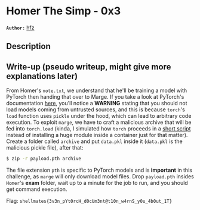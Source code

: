 # Homer The Simp - 0x3

**`Author:`** [hfz](https://hfz1337.github.io)

## Description


## Write-up (pseudo writeup, might give more explanations later)

From Homer's `note.txt`, we understand that he'll be training a model with PyTorch then handing that over to Marge. If you take a look at PyTorch's documentation [here](https://pytorch.org/docs/stable/generated/torch.load.html), you'll notice a **WARNING** stating that you should not load models coming from untrusted sources, and this is because `torch`'s `load` function uses `pickle` under the hood, which can lead to arbitrary code execution.
To exploit `marge`, we have to craft a malicious archive that will be fed into `torch.load` (kinda, I simulated how `torch` proceeds in a [short script](../homer-the-simp-0x2/marge/root/model_loader.py) instead of installing a huge module inside a container just for that matter).
Create a folder called `archive` and put `data.pkl` inside it (`data.pkl` is the malicious pickle file), after that:
```bash
$ zip -r payload.pth archive
```
The file extension `pth` is specific to PyTorch models and is **important** in this challenge, as `marge` will only download model files.
Drop `payload.pth` insides `Homer`'s **exam** folder, wait up to a minute for the job to run, and you should get command execution.

Flag: `shellmates{3v3n_pYt0rcH_d0cUm3nt@t10n_w4rnS_y0u_4b0ut_1T}`
